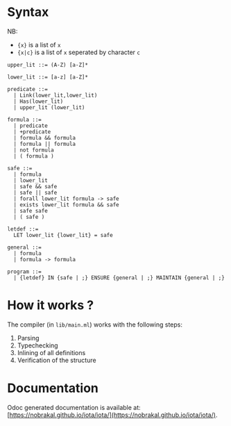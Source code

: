 # Syntax

NB:
 * `{x}` is a list of `x`
 * `{x|c}` is a list of `x` seperated by character `c`

```
upper_lit ::= (A-Z) [a-Z]*

lower_lit ::= [a-z] [a-Z]*

predicate ::=
  | Link(lower_lit,lower_lit)
  | Has(lower_lit)
  | upper_lit (lower_lit)

formula ::=
  | predicate
  | +predicate
  | formula && formula
  | formula || formula
  | not formula
  | ( formula )

safe ::=
  | formula
  | lower_lit
  | safe && safe
  | safe || safe
  | forall lower_lit formula -> safe
  | exists lower_lit formula && safe
  | safe safe
  | ( safe )

letdef ::=
  LET lower_lit {lower_lit} = safe

general ::=
  | formula
  | formula -> formula

program ::=
  | {letdef} IN {safe | ;} ENSURE {general | ;} MAINTAIN {general | ;}
```

# How it works ?

The compiler (in `lib/main.ml`) works with the following steps:

1. Parsing
2. Typechecking
3. Inlining of all definitions
4. Verification of the structure

# Documentation

Odoc generated documentation is available at: [https://nobrakal.github.io/iota/iota/](https://nobrakal.github.io/iota/iota/).
